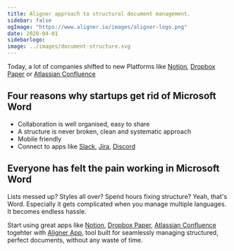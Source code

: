 ```yaml
---
title: Aligner approach to structural document management.
sidebar: false
ogImage: "https://www.aligner.io/images/aligner-logo.png"
date: 2020-04-01
sidebarlogo: 
image: ../images/document-structure.svg
---
```


Today, a lot of companies shifted to new Platforms like [Notion](https://www.notion.so "Notion"), [Dropbox Paper](https://www.dropbox.com/paper "Dropbox Paper") or [Atlassian Confluence](https://www.atlassian.com/software/confluence "Atlassin Confluence")

## Four reasons why startups get rid of Microsoft Word
- Collaboration is well organised, easy to share
- A structure is never broken, clean and systematic approach
- Mobile friendly
- Connect to apps like [Slack](https://www.slack.com "Slack"), [Jira](https://www.slack.com "Jira"), [Discord](https://discordapp.com/ "Discord")

## Everyone has felt the pain working in Microsoft Word

Lists messed up? Styles all over? Spend hours fixing structure? Yeah, that's Word. Especially it gets complicated when you manage multiple languages. It becomes endless hassle.

Start using great apps like [Notion](https://www.notion.so "Notion"), [Dropbox Paper](https://www.dropbox.com/paper "Dropbox Paper"), [Atlassian Confluence](https://www.atlassian.com/software/confluence "Atlassin Confluence") togehter with [Aligner App](https://app.aligner.io "Aligner"), tool built for seamlessly managing structured, perfect documents, without any waste of time.
